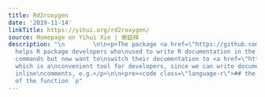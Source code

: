 ```yaml
---
title: Rd2roxygen
date: '2019-11-14'
linkTitle: https://yihui.org/rd2roxygen/
source: Homepage on Yihui Xie | 谢益辉
description: "\n        \n\n<p>The package <a href=\"https://github.com/yihui/Rd2roxygen\"><strong>Rd2roxygen</strong></a>
  helps R package developers who\nused to write R documentation in the raw LaTeX-like
  commands but now want to\nswitch their documentation to <a href=\"https://cran.r-project.org/package=roxygen2\"><strong>roxygen2</strong></a>,
  which is a\nconvenient tool for developers, since we can write documentation as
  inline\ncomments, e.g.</p>\n\n<pre><code class=\"language-r\">## the source code
  of the function `p"
---
```

